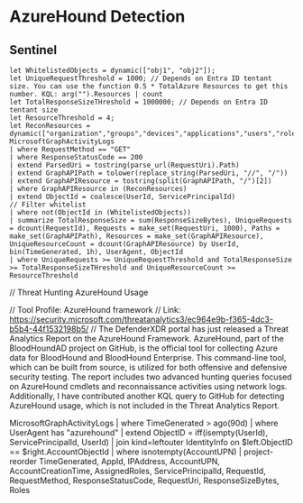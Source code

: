 # AzureHound Detection

## Sentinel
```KQL
let WhitelistedObjects = dynamic(["obj1", "obj2"]);
let UniqueRequestThreshold = 1000; // Depends on Entra ID tentant size. You can use the function 0.5 * TotalAzure Resources to get this number. KQL: arg("").Resources | count
let TotalResponseSizeTHreshold = 1000000; // Depends on Entra ID tentant size
let ResourceThreshold = 4;
let ReconResources = dynamic(["organization","groups","devices","applications","users","rolemanagement","serviceprincipals"]);
MicrosoftGraphActivityLogs
| where RequestMethod == "GET"
| where ResponseStatusCode == 200
| extend ParsedUri = tostring(parse_url(RequestUri).Path)
| extend GraphAPIPath = tolower(replace_string(ParsedUri, "//", "/"))
| extend GraphAPIResource = tostring(split(GraphAPIPath, "/")[2])
| where GraphAPIResource in (ReconResources)
| extend ObjectId = coalesce(UserId, ServicePrincipalId)
// Filter whitelist
| where not(ObjectId in (WhitelistedObjects))
| summarize TotalResponseSize = sum(ResponseSizeBytes), UniqueRequests = dcount(RequestId), Requests = make_set(RequestUri, 1000), Paths = make_set(GraphAPIPath), Resources = make_set(GraphAPIResource), UniqueResourceCount = dcount(GraphAPIResource) by UserId, bin(TimeGenerated, 1h), UserAgent, ObjectId
| where UniqueRequests >= UniqueRequestThreshold and TotalResponseSize >= TotalResponseSizeTHreshold and UniqueResourceCount >= ResourceThreshold
```

// Threat Hunting AzureHound Usage

// Tool Profile: AzureHound framework
// Link: https://security.microsoft.com/threatanalytics3/ec964e9b-f365-4dc3-b5b4-44f1532198b5/
// The DefenderXDR portal has just released a Threat Analytics Report on the AzureHound Framework. AzureHound, part of the BloodHoundAD project on GitHub, is the official tool for collecting Azure data for BloodHound and BloodHound Enterprise. This command-line tool, which can be built from source, is utilized for both offensive and defensive security testing. The report includes two advanced hunting queries focused on AzureHound cmdlets and reconnaissance activities using network logs. Additionally, I have contributed another KQL query to GitHub for detecting AzureHound usage, which is not included in the Threat Analytics Report.

MicrosoftGraphActivityLogs
| where TimeGenerated > ago(90d)
| where UserAgent has "azurehound"
| extend ObjectID = iff(isempty(UserId), ServicePrincipalId, UserId)
| join kind=leftouter IdentityInfo on $left.ObjectID == $right.AccountObjectId
| where isnotempty(AccountUPN)
| project-reorder TimeGenerated, AppId, IPAddress, AccountUPN, AccountCreationTime, AssignedRoles, ServicePrincipalId, RequestId, RequestMethod, ResponseStatusCode, RequestUri, ResponseSizeBytes, Roles



